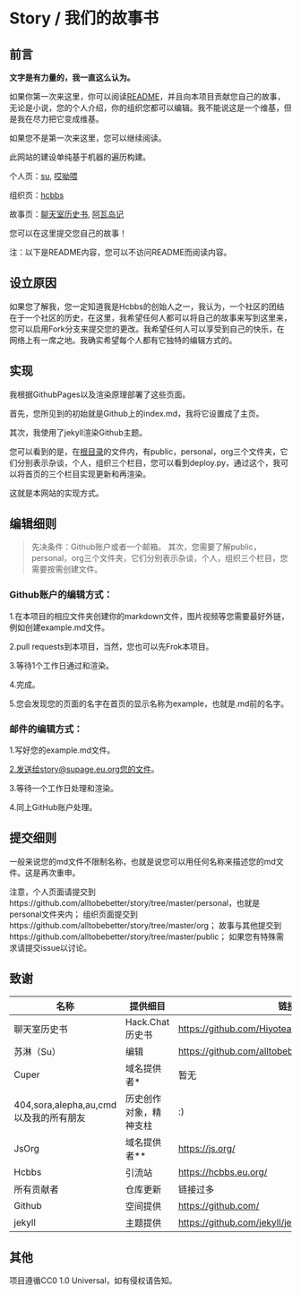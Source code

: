# Story / 我们的故事书

## 前言

**文字是有力量的，我一直这么认为。**

如果你第一次来这里，你可以阅读[README](/README.md)，并且向本项目贡献您自己的故事，无论是小说，您的个人介绍，你的组织您都可以编辑。我不能说这是一个维基，但是我在尽力把它变成维基。

如果您不是第一次来这里，您可以继续阅读。

此网站的建设单纯基于机器的遍历构建。

个人页：[su](/personal/su), [哎呦喂](/personal/哎呦喂)

组织页：[hcbbs](/org/hcbbs)

故事页：[聊天室历史书](/public/聊天室历史书), [阿瓦岛记](/public/阿瓦岛记)

您可以在这里提交您自己的故事！

注：以下是README内容，您可以不访问README而阅读内容。

## 设立原因

如果您了解我，您一定知道我是Hcbbs的创始人之一，我认为，一个社区的团结在于一个社区的历史，在这里，我希望任何人都可以将自己的故事来写到这里来，您可以启用Fork分支来提交您的更改。我希望任何人可以享受到自己的快乐，在网络上有一席之地。我确实希望每个人都有它独特的编辑方式的。

## 实现

我根据GithubPages以及渲染原理部署了这些页面。

首先，您所见到的初始就是Github上的index.md，我将它设置成了主页。

其次，我使用了jekyll渲染Github主题。

您可以看到的是，在[根目录](https://github.com/alltobebetter/story)的文件内，有public，personal，org三个文件夹，它们分别表示杂谈，个人，组织三个栏目，您可以看到deploy.py，通过这个，我可以将首页的三个栏目实现更新和再渲染。

这就是本网站的实现方式。

## 编辑细则

> 先决条件：Github账户或者一个邮箱。
> 其次，您需要了解public，personal，org三个文件夹，它们分别表示杂谈，个人，组织三个栏目，您需要按需创建文件。

### Github账户的编辑方式：

1.在本项目的相应文件夹创建你的markdown文件，图片视频等您需要最好外链，例如创建example.md文件。

2.pull requests到本项目，当然，您也可以先Frok本项目。

3.等待1个工作日通过和渲染。

4.完成。

5.您会发现您的页面的名字在首页的显示名称为example，也就是.md前的名字。

### 邮件的编辑方式：

1.写好您的example.md文件。

2.发送给story@supage.eu.org您的文件。

3.等待一个工作日处理和渲染。

4.同上GitHub账户处理。


## 提交细则

一般来说您的md文件不限制名称，也就是说您可以用任何名称来描述您的md文件。这是再次重申。

注意，个人页面请提交到https://github.com/alltobebetter/story/tree/master/personal，也就是personal文件夹内；
组织页面提交到https://github.com/alltobebetter/story/tree/master/org；
故事与其他提交到https://github.com/alltobebetter/story/tree/master/public；
如果您有特殊需求请提交issue以讨论。

## 致谢

| 名称 | 提供细目 | 链接 |
| --- | --- | --- |
| 聊天室历史书| Hack.Chat历史书 | https://github.com/Hiyoteam/ChatroomHistoryBook |
| 苏淋（Su）| 编辑 | https://github.com/alltobebetter |
| Cuper| 域名提供者* | 暂无 |
| 404,sora,alepha,au,cmd以及我的所有朋友| 历史创作对象，精神支柱 | :) |
| JsOrg| 域名提供者** | https://js.org/ |
| Hcbbs| 引流站 | https://hcbbs.eu.org/ |
| 所有贡献者 | 仓库更新 | 链接过多 |
| Github| 空间提供 | https://github.com/ |
| jekyll| 主题提供 |https://github.com/jekyll/jekyll|

## 其他

项目遵循CC0 1.0 Universal，如有侵权请告知。
